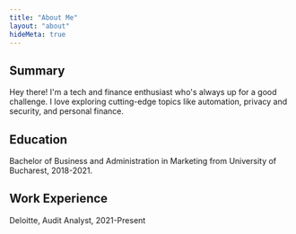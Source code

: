 ```yaml
---
title: "About Me"
layout: "about"
hideMeta: true
---
```


## Summary

Hey there! I'm a tech and finance enthusiast who's always up for a good challenge. I love exploring cutting-edge topics like automation, privacy and security, and personal finance. 

## Education

Bachelor of Business and Administration in Marketing from University of Bucharest, 2018-2021. 

## Work Experience

Deloitte, Audit Analyst, 2021-Present